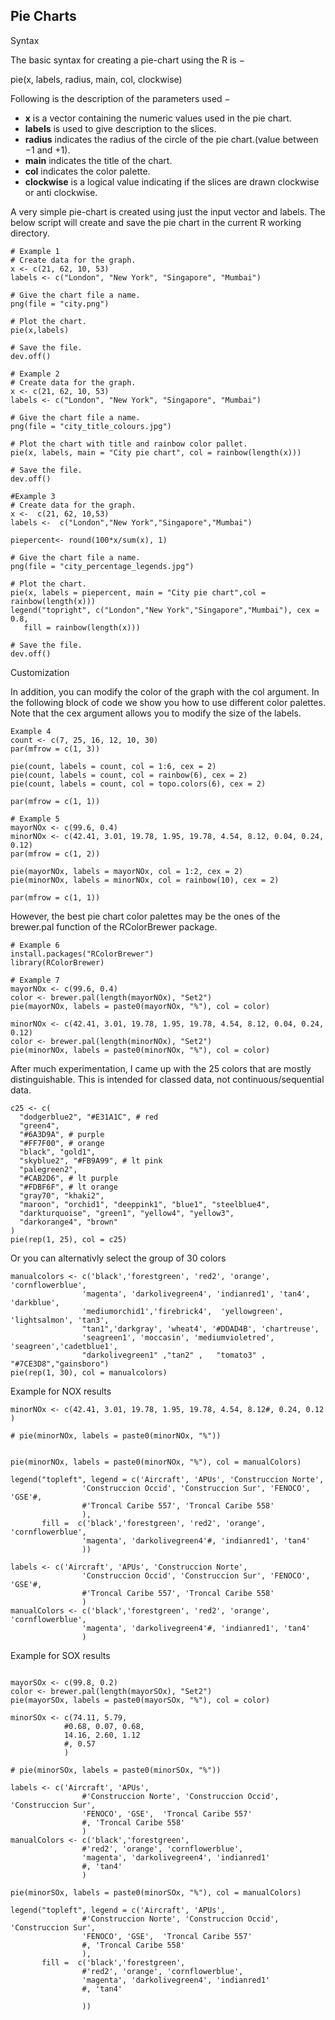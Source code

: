 ## Pie Charts

Syntax

The basic syntax for creating a pie-chart using the R is −

pie(x, labels, radius, main, col, clockwise)

Following is the description of the parameters used −

- __x__ is a vector containing the numeric values used in the pie chart.
- __labels__ is used to give description to the slices.
- __radius__ indicates the radius of the circle of the pie chart.(value between −1 and +1).
- __main__ indicates the title of the chart.
- __col__ indicates the color palette.
- __clockwise__ is a logical value indicating if the slices are drawn clockwise or anti clockwise.

A very simple pie-chart is created using just the input vector and labels. The below 
script will create and save the pie chart in the current R working directory.

```terminal
# Example 1
# Create data for the graph.
x <- c(21, 62, 10, 53)
labels <- c("London", "New York", "Singapore", "Mumbai")

# Give the chart file a name.
png(file = "city.png")

# Plot the chart.
pie(x,labels)

# Save the file.
dev.off()
```
```terminal
# Example 2
# Create data for the graph.
x <- c(21, 62, 10, 53)
labels <- c("London", "New York", "Singapore", "Mumbai")

# Give the chart file a name.
png(file = "city_title_colours.jpg")

# Plot the chart with title and rainbow color pallet.
pie(x, labels, main = "City pie chart", col = rainbow(length(x)))

# Save the file.
dev.off()
```

```terminal
#Example 3
# Create data for the graph.
x <-  c(21, 62, 10,53)
labels <-  c("London","New York","Singapore","Mumbai")

piepercent<- round(100*x/sum(x), 1)

# Give the chart file a name.
png(file = "city_percentage_legends.jpg")

# Plot the chart.
pie(x, labels = piepercent, main = "City pie chart",col = rainbow(length(x)))
legend("topright", c("London","New York","Singapore","Mumbai"), cex = 0.8,
   fill = rainbow(length(x)))

# Save the file.
dev.off()
```
Customization

In addition, you can modify the color of the graph with the col argument. In the 
following block of code we show you how to use different color palettes. Note 
that the cex argument allows you to modify the size of the labels.

```terminal
Example 4
count <- c(7, 25, 16, 12, 10, 30)
par(mfrow = c(1, 3))

pie(count, labels = count, col = 1:6, cex = 2)
pie(count, labels = count, col = rainbow(6), cex = 2)
pie(count, labels = count, col = topo.colors(6), cex = 2)

par(mfrow = c(1, 1))
```


```terminal
# Example 5
mayorNOx <- c(99.6, 0.4)
minorNOx <- c(42.41, 3.01, 19.78, 1.95, 19.78, 4.54, 8.12, 0.04, 0.24, 0.12)
par(mfrow = c(1, 2))

pie(mayorNOx, labels = mayorNOx, col = 1:2, cex = 2)
pie(minorNOx, labels = minorNOx, col = rainbow(10), cex = 2)

par(mfrow = c(1, 1))
```
However, the best pie chart color palettes may be the ones of the brewer.pal 
function of the RColorBrewer package.

```terminal
# Example 6
install.packages("RColorBrewer")
library(RColorBrewer)
```


```terminal
# Example 7
mayorNOx <- c(99.6, 0.4)
color <- brewer.pal(length(mayorNOx), "Set2") 
pie(mayorNOx, labels = paste0(mayorNOx, "%"), col = color)

minorNOx <- c(42.41, 3.01, 19.78, 1.95, 19.78, 4.54, 8.12, 0.04, 0.24, 0.12)
color <- brewer.pal(length(minorNOx), "Set2") 
pie(minorNOx, labels = paste0(minorNOx, "%"), col = color)
```
After much experimentation, I came up with the 25 colors that are mostly distinguishable. 
This is intended for classed data, not continuous/sequential data.

```terminal
c25 <- c(
  "dodgerblue2", "#E31A1C", # red
  "green4",
  "#6A3D9A", # purple
  "#FF7F00", # orange
  "black", "gold1",
  "skyblue2", "#FB9A99", # lt pink
  "palegreen2",
  "#CAB2D6", # lt purple
  "#FDBF6F", # lt orange
  "gray70", "khaki2",
  "maroon", "orchid1", "deeppink1", "blue1", "steelblue4",
  "darkturquoise", "green1", "yellow4", "yellow3",
  "darkorange4", "brown"
)
pie(rep(1, 25), col = c25)
```

Or you can alternativly select the group of 30 colors

```terminal
manualcolors <- c('black','forestgreen', 'red2', 'orange', 'cornflowerblue', 
                'magenta', 'darkolivegreen4', 'indianred1', 'tan4', 'darkblue', 
                'mediumorchid1','firebrick4',  'yellowgreen', 'lightsalmon', 'tan3',
                "tan1",'darkgray', 'wheat4', '#DDAD4B', 'chartreuse', 
                'seagreen1', 'moccasin', 'mediumvioletred', 'seagreen','cadetblue1',
                "darkolivegreen1" ,"tan2" ,   "tomato3" , "#7CE3D8","gainsboro")
pie(rep(1, 30), col = manualcolors)
```

Example for NOX results

```terminal
minorNOx <- c(42.41, 3.01, 19.78, 1.95, 19.78, 4.54, 8.12#, 0.24, 0.12
)

# pie(minorNOx, labels = paste0(minorNOx, "%"))

               
pie(minorNOx, labels = paste0(minorNOx, "%"), col = manualColors)

legend("topleft", legend = c('Aircraft', 'APUs', 'Construccion Norte', 
                'Construccion Occid', 'Construccion Sur', 'FENOCO', 'GSE'#, 
                #'Troncal Caribe 557', 'Troncal Caribe 558'
                ),
       fill =  c('black','forestgreen', 'red2', 'orange', 'cornflowerblue', 
                'magenta', 'darkolivegreen4'#, 'indianred1', 'tan4'
                ))

labels <- c('Aircraft', 'APUs', 'Construccion Norte', 
                'Construccion Occid', 'Construccion Sur', 'FENOCO', 'GSE'#, 
                #'Troncal Caribe 557', 'Troncal Caribe 558'
                )
manualColors <- c('black','forestgreen', 'red2', 'orange', 'cornflowerblue', 
                'magenta', 'darkolivegreen4'#, 'indianred1', 'tan4'
                )

```


Example for SOX results

```terminal

mayorSOx <- c(99.8, 0.2)
color <- brewer.pal(length(mayorSOx), "Set2") 
pie(mayorSOx, labels = paste0(mayorSOx, "%"), col = color)

minorSOx <- c(74.11, 5.79, 
            #0.68, 0.07, 0.68, 
            14.16, 2.60, 1.12
            #, 0.57
            )

# pie(minorSOx, labels = paste0(minorSOx, "%"))

labels <- c('Aircraft', 'APUs', 
                #'Construccion Norte', 'Construccion Occid', 'Construccion Sur', 
                'FENOCO', 'GSE',  'Troncal Caribe 557'
                #, 'Troncal Caribe 558'
                )
manualColors <- c('black','forestgreen', 
                #'red2', 'orange', 'cornflowerblue', 
                'magenta', 'darkolivegreen4', 'indianred1'
                #, 'tan4'
                )
                
pie(minorSOx, labels = paste0(minorSOx, "%"), col = manualColors)

legend("topleft", legend = c('Aircraft', 'APUs', 
                #'Construccion Norte', 'Construccion Occid', 'Construccion Sur', 
                'FENOCO', 'GSE',  'Troncal Caribe 557'
                #, 'Troncal Caribe 558'
                ),
       fill =  c('black','forestgreen', 
                #'red2', 'orange', 'cornflowerblue', 
                'magenta', 'darkolivegreen4', 'indianred1'
                #, 'tan4'
                
                ))

```
